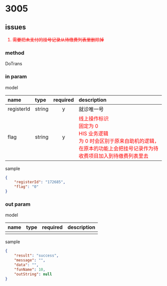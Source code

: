 # 3005

## issues

<span style="color:red">

1. ~~需要把未支付的挂号记录从待缴费列表里删除掉~~

</span>

### method

DoTrans

### in param

model

|name|type|required|description|
|:-|:-|:-:|:-|
|registerId|string|y|就诊唯一号|
|flag|string|y|<span style="color:red">线上操作标识<br>固定为 0<br>HIS 业务逻辑<br>为 0 时会区别于原来自助机的逻辑，在原本的功能上会把挂号记录作为待收费项目加入到待缴费列表里去</span>|

sample

```json
{
    "registerId": "172685",
    "flag": "0"
}
```

### out param

model

|name|type|required|description|
|:-|:-|:-:|:-|
|||||

sample

```json
{
    "result": "success",
    "message": "",
    "data": "",
    "funName": 10,
    "outString": null
}
```